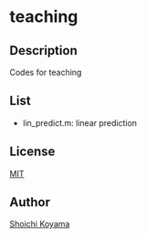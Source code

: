 teaching
====
## Description
Codes for teaching

## List
- lin_predict.m: linear prediction

## License
[MIT](https://github.com/sh01k/lecture/blob/master/LICENSE)

## Author
[Shoichi Koyama](http://www.sh01.org/)
